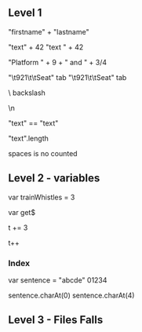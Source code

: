 ## Level 1

"firstname" + "lastname"

"text" + 42
"text " + 42

"Platform " + 9 + " and " + 3/4

"\t921\t\tSeat" tab
"\t921\t\tSeat" tab

\\ backslash

\n

"text" == "text"

"text".length

spaces is no counted


## Level 2 - variables

var trainWhistles = 3

var get$

t += 3

t++

### Index

var sentence = "abcde" 01234

sentence.charAt(0)
sentence.charAt(4)

## Level 3 - Files Falls

<script src="trains.js"></script>

<script src="../js/trains.js"></script>

